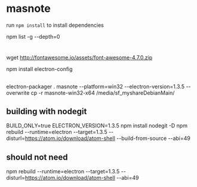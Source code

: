 # masnoterun `npm install` to install dependenciesnpm list -g --depth=0#wget http://fontawesome.io/assets/font-awesome-4.7.0.zipnpm install electron-config##electron-packager . masnote --platform=win32 --electron-version=1.3.5 --overwritecp -r masnote-win32-x64 /media/sf_myshareDebianMain/## building with nodegit BUILD_ONLY=true ELECTRON_VERSION=1.3.5 npm install nodegit -Dnpm rebuild --runtime=electron --target=1.3.5 --disturl=https://atom.io/download/atom-shell --build-from-source --abi=49## should not need npm rebuild --runtime=electron --target=1.3.5 --disturl=https://atom.io/download/atom-shell --abi=49